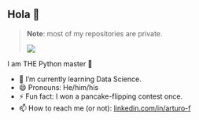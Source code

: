## Hola 👋

<!--
**arturofonseca/arturofonseca** is a ✨ _special_ ✨ repository because its `README.md` (this file) appears on your GitHub profile.

Here are some ideas to get you started:

- 🔭 I’m currently working on ...
- 🌱 I’m currently learning ...
- 👯 I’m looking to collaborate on ...
- 🤔 I’m looking for help with ...
- 💬 Ask me about ...
- 📫 How to reach me (or not): ...
- 😄 Pronouns: ...
- ⚡ Fun fact: ...
-->

> **Note**: most of my repositories are private.
> 
> ![](https://i.pinimg.com/236x/9b/fb/2f/9bfb2f323aac7b806b524ec2d497034e.jpg)

I am THE Python master 🐍

- 🌱 I’m currently learning Data Science.
- 😄 Pronouns: He/him/his
- ⚡ Fun fact: I won a pancake-flipping contest once.
- 📫 How to reach me (or not): [linkedin.com/in/arturo-f](https://www.linkedin.com/in/arturo-f)
